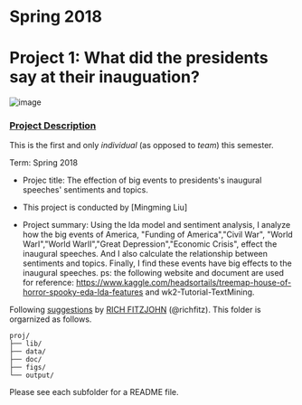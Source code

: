 # Spring 2018
# Project 1: What did the presidents say at their inauguation?

![image](figs/title.jpg)

### [Project Description](doc/)
This is the first and only *individual* (as opposed to *team*) this semester. 

Term: Spring 2018

+ Projec title: The effection of big events to presidents's inaugural speeches' sentiments and  topics.
+ This project is conducted by [Mingming Liu]

+ Project summary: Using the lda model and sentiment analysis, I analyze how the big events of America, "Funding of America","Civil War", "World WarI","World WarII","Great Depression","Economic Crisis", effect the inaugural speeches. And I also calculate the relationship between sentiments and topics. Finally, I find these events have big effects to the inaugural speeches. ps: the following website and document are used for reference: https://www.kaggle.com/headsortails/treemap-house-of-horror-spooky-eda-lda-features and wk2-Tutorial-TextMining.

Following [suggestions](http://nicercode.github.io/blog/2013-04-05-projects/) by [RICH FITZJOHN](http://nicercode.github.io/about/#Team) (@richfitz). This folder is orgarnized as follows.

```
proj/
├── lib/
├── data/
├── doc/
├── figs/
└── output/
```

Please see each subfolder for a README file.
